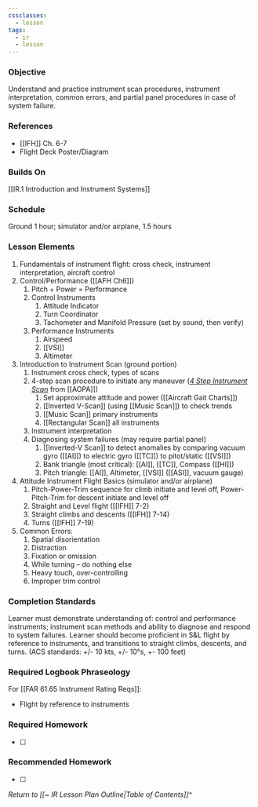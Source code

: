 ```yaml
---
cssclasses:
  - lesson
tags:
  - ir
  - lesson
---
```

### Objective
Understand and practice instrument scan procedures, instrument interpretation, common errors, and partial panel procedures in case of system failure. 

### References
- [[IFH]] Ch. 6-7
- Flight Deck Poster/Diagram

### Builds On
[[IR.1 Introduction and Instrument Systems]]

### Schedule
Ground 1 hour; simulator and/or airplane, 1.5 hours 

### Lesson Elements
1. Fundamentals of instrument flight: cross check, instrument interpretation, aircraft control
2. Control/Performance ([[AFH Ch6]])
	1.  Pitch + Power = Performance
	2. Control Instruments
		1. Attitude Indicator
		2. Turn Coordinator
		3. Tachometer and Manifold Pressure (set by sound, then verify)
	3. Performance Instruments
		1. Airspeed
		2. [[VSI]]
		3. Altimeter
3. Introduction to Instrument Scan (ground portion) 
	1. Instrument cross check, types of scans 
	2. 4-step scan procedure to initiate any maneuver (*[4 Step Instrument Scan](https://www.aopa.org/news-and-media/all-news/2003/october/flight-training-magazine/4-step-instrument-scan)* from [[AOPA]])
		1. Set approximate attitude and power ([[Aircraft Gait Charts]])
		2. [[Inverted V-Scan]] (using [[Music Scan]]) to check trends 
		3. [[Music Scan]] primary instruments 
		4. [[Rectangular Scan]] all instruments 
	3. Instrument interpretation 
	4. Diagnosing system failures (may require partial panel)
		1. [[Inverted-V Scan]] to detect anomalies by comparing vacuum gyro ([[AI]]) to electric gyro ([[TC]]) to pitot/static ([[VSI]])
		2. Bank triangle (most critical): [[AI]], [[TC]], Compass ([[HI]]) 
		3. Pitch triangle: [[AI]], Altimeter, [[VSI]] ([[ASI]], vacuum gauge) 
4. Attitude Instrument Flight Basics (simulator and/or airplane) 
	1. Pitch-Power-Trim sequence for climb initiate and level off, Power-Pitch-Trim for descent initiate and level off
	2. Straight and Level flight ([[IFH]] 7-2)
	3. Straight climbs and descents ([[IFH]] 7-14)
	4. Turns ([[IFH]] 7-19)
5. Common Errors: 
	1. Spatial disorientation 
	2. Distraction 
	3. Fixation or omission 
	4. While turning – do nothing else 
	5. Heavy touch, over-controlling 
	6. Improper trim control

### Completion Standards
Learner must demonstrate understanding of: control and performance instruments; instrument scan methods and ability to diagnose and respond to system failures. Learner should become proficient in S&L flight by reference to instruments, and transitions to straight climbs, descents, and turns. (ACS standards: +/- 10 kts, +/- 10°s, +- 100 feet)

### Required Logbook Phraseology
For [[FAR 61.65 Instrument Rating Reqs]]:
- Flight by reference to instruments

### Required Homework
- [ ] 

### Recommended Homework
- [ ] 

*Return to [[~ IR Lesson Plan Outline|Table of Contents]]^*